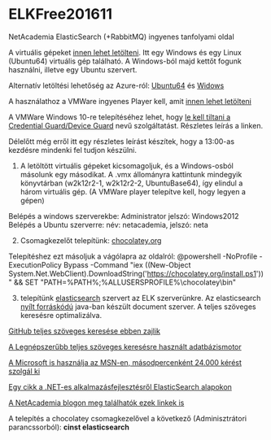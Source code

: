 # ELKFree201611
NetAcademia ElasticSearch (+RabbitMQ) ingyenes tanfolyami oldal

A virtuális gépeket [innen lehet letölteni](https://mega.nz/#F!7kpAECpb!Tl_a6DBqiwDfo7InEtox_Q). Itt egy Windows és egy Linux (Ubuntu64) virtuális gép található. A Windows-ból majd kettőt fogunk használni, illetve egy Ubuntu szervert.

Alternatív letöltési lehetőség az Azure-ról: [Ubuntu64](https://vidibitstorage.blob.core.windows.net/elsfree/UbuntuBase64.rar) és [Widows](https://vidibitstorage.blob.core.windows.net/elsfree/w2k12r2-1.rar)

A használathoz a VMWare ingyenes Player kell, amit [innen lehet letölteni](http://www.vmware.com/products/player/playerpro-evaluation.html)

A VMWare Windows 10-re telepítéséhez lehet, hogy  [le kell tiltani a Credential Guard/Device Guard](https://kb.vmware.com/selfservice/microsites/search.do?language=en_US&cmd=displayKC&externalId=2146361) nevű szolgáltatást. Részletes leírás a linken.

Délelőtt még erről itt egy részletes leírást készítek, hogy a 13:00-as kezdésre mindenki fel tudjon készülni.

1. A letöltött virtuális gépeket kicsomagoljuk, és a Windows-osból másolunk egy másodikat. A .vmx állományra kattintunk mindegyik könyvtárban (w2k12r2-1, w2k12r2-2, UbuntuBase64), így elindul a három virtuális gép. (A VMWare player telepítve kell, hogy legyen a gépen)

Belépés a windows szerverekbe: Administrator jelszó: Windows2012
Belépés a Ubuntu szerverre: név: netacademia, jelszó: neta

2. Csomagkezelőt telepítünk: [chocolatey.org](https://chocolatey.org/)

Telepítéshez ezt másoljuk a vágólapra az oldalról: 
@powershell -NoProfile -ExecutionPolicy Bypass -Command "iex ((New-Object System.Net.WebClient).DownloadString('https://chocolatey.org/install.ps1'))" && SET "PATH=%PATH%;%ALLUSERSPROFILE%\chocolatey\bin"

3. telepítünk [elasticsearch](https://www.elastic.co/) szervert az ELK szerverünkre.
Az elasticsearch [nyílt forráskódú](https://github.com/elastic/elasticsearch) java-ban készült document szerver. A teljes szöveges keresésre optimalizálva.

[GitHub teljes szöveges keresése ebben zajlik](http://www.elasticsearch.org/case-study/github/)

[A Legnépszerűbb teljes szöveges keresésre használt adatbázismotor](http://db-engines.com/en/blog_post//55)

[A Microsoft is használja az MSN-en, másodpercenként 24.000 kérést szolgál ki](https://www.elastic.co/elasticon/2015/sf/powering-real-time-search-at-microsoft)

[Egy cikk a .NET-es alkalmazásfejlesztésről ElasticSearch alapokon](https://www.simple-talk.com/dotnet/net-development/how-to-build-a-search-page-with-elasticsearch-and-net/)

[A NetAcademia blogon meg találhatók ezek linkek is](http://netacademia.blog.hu/tags/ElasticSearch)

A telepítés a chocolatey csomagkezelővel a következő (Adminisztrátori parancssorból): **cinst elasticsearch**


